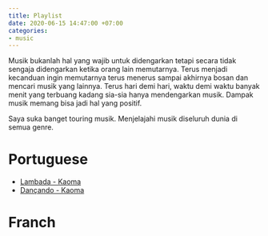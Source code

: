 ```yaml
---
title: Playlist
date: 2020-06-15 14:47:00 +07:00
categories:
- music
---
```


Musik bukanlah hal yang wajib untuk didengarkan tetapi secara tidak sengaja didengarkan ketika orang lain memutarnya. Terus menjadi kecanduan ingin memutarnya terus menerus sampai akhirnya bosan dan mencari musik yang lainnya. Terus hari demi hari, waktu demi waktu banyak menit yang terbuang kadang sia-sia hanya mendengarkan musik. Dampak musik memang bisa jadi hal yang positif.

<!-- more -->

Saya suka banget touring musik. Menjelajahi musik diseluruh dunia di semua genre.

# Portuguese
- [Lambada -  Kaoma](https://www.youtube.com/watch?v=tVrvTPD6OMQ)
- [Dançando -  Kaoma](https://www.youtube.com/watch?v=E2M25dHaKu0)

# Franch